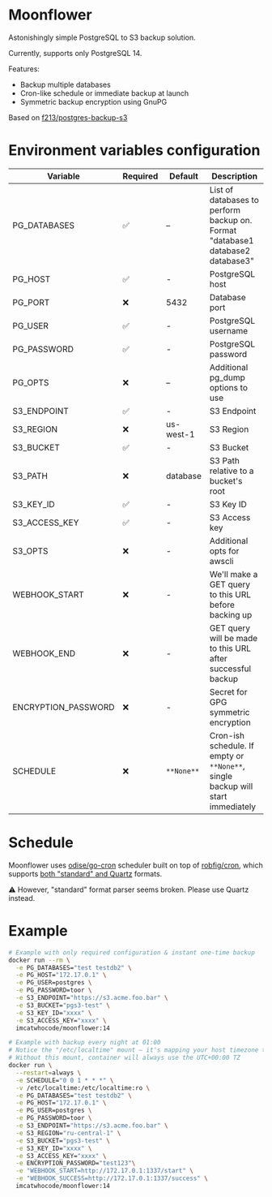 # Moonflower

Astonishingly simple PostgreSQL to S3 backup solution.

Currently, supports only PostgreSQL 14.

Features:

- Backup multiple databases
- Cron-like schedule or immediate backup at launch
- Symmetric backup encryption using GnuPG

Based on [f213/postgres-backup-s3](https://github.com/f213/postgres-backup-s3)

# Environment variables configuration

| Variable            | Required | Default     | Description                                                                     |
| ------------------- | -------- | ----------- | ------------------------------------------------------------------------------- |
| PG_DATABASES        | ✅       | –           | List of databases to perform backup on. Format "database1 database2 database3"  |
| PG_HOST             | ✅       | -           | PostgreSQL host                                                                 |
| PG_PORT             | ❌       | 5432        | Database port                                                                   |
| PG_USER             | ✅       | -           | PostgreSQL username                                                             |
| PG_PASSWORD         | ✅       | -           | PostgreSQL password                                                             |
| PG_OPTS             | ❌       | –           | Additional pg_dump options to use                                               |
| S3_ENDPOINT         | ✅       | -           | S3 Endpoint                                                                     |
| S3_REGION           | ❌       | us-west-1   | S3 Region                                                                       |
| S3_BUCKET           | ✅       | -           | S3 Bucket                                                                       |
| S3_PATH             | ❌       | database    | S3 Path relative to a bucket's root                                             |
| S3_KEY_ID           | ✅       | -           | S3 Key ID                                                                       |
| S3_ACCESS_KEY       | ✅       | -           | S3 Access key                                                                   |
| S3_OPTS             | ❌       | -           | Additional opts for awscli                                                      |
| WEBHOOK_START       | ❌       | -           | We'll make a GET query to this URL before backing up                            |
| WEBHOOK_END         | ❌       | -           | GET query will be made to this URL after successful backup                      |
| ENCRYPTION_PASSWORD | ❌       | -           | Secret for GPG symmetric encryption                                             |
| SCHEDULE            | ❌       | `**None**`  | Cron-ish schedule. If empty or `**None**`, single backup will start immediately |

# Schedule

Moonflower uses [odise/go-cron](https://github.com/odise/go-cron) scheduler built on top
of [robfig/cron](https://github.com/robfig/cron), which supports
[both "standard" and Quartz](https://github.com/robfig/cron#background---cron-spec-format) formats.

⚠️ However, "standard" format parser seems broken. Please use Quartz instead.

# Example

```sh
# Example with only required configuration & instant one-time backup
docker run --rm \
  -e PG_DATABASES="test testdb2" \
  -e PG_HOST="172.17.0.1" \
  -e PG_USER=postgres \
  -e PG_PASSWORD=toor \
  -e S3_ENDPOINT="https://s3.acme.foo.bar" \
  -e S3_BUCKET="pgs3-test" \
  -e S3_KEY_ID="xxxx" \
  -e S3_ACCESS_KEY="xxxx" \
  imcatwhocode/moonflower:14

# Example with backup every night at 01:00
# Notice the "/etc/localtime" mount – it's mapping your host timezone to the container
# Without this mount, container will always use the UTC+00:00 TZ
docker run \
  --restart=always \
  -e SCHEDULE="0 0 1 * * *" \
  -v /etc/localtime:/etc/localtime:ro \
  -e PG_DATABASES="test testdb2" \
  -e PG_HOST="172.17.0.1" \
  -e PG_USER=postgres \
  -e PG_PASSWORD=toor \
  -e S3_ENDPOINT="https://s3.acme.foo.bar" \
  -e S3_REGION="ru-central-1" \
  -e S3_BUCKET="pgs3-test" \
  -e S3_KEY_ID="xxxx" \
  -e S3_ACCESS_KEY="xxxx" \
  -e ENCRYPTION_PASSWORD="test123"\
  -e "WEBHOOK_START=http://172.17.0.1:1337/start" \
  -e "WEBHOOK_SUCCESS=http://172.17.0.1:1337/success" \
  imcatwhocode/moonflower:14
```
